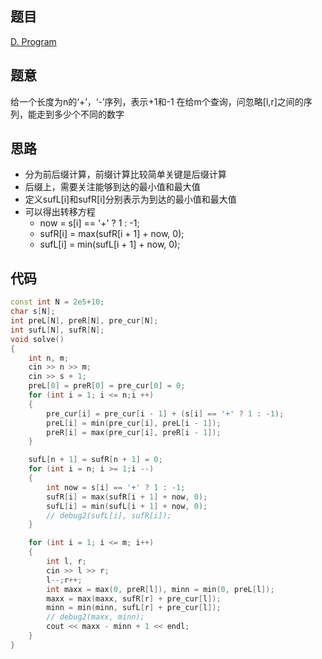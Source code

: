 ## 题目

[D. Program](https://codeforces.com/problemset/problem/1473/D)

## 题意

给一个长度为n的‘+’，‘-’序列，表示+1和-1
在给m个查询，问忽略[l,r]之间的序列，能走到多少个不同的数字

## 思路

- 分为前后缀计算，前缀计算比较简单关键是后缀计算
- 后缀上，需要关注能够到达的最小值和最大值
- 定义sufL[i]和sufR[i]分别表示为到达的最小值和最大值
- 可以得出转移方程
  - now = s[i] == '+' ? 1 : -1;
  - sufR[i] = max(sufR[i + 1] + now, 0);
  - sufL[i] = min(sufL[i + 1] + now, 0);

## 代码

```cpp
const int N = 2e5+10;
char s[N];
int preL[N], preR[N], pre_cur[N];
int sufL[N], sufR[N];
void solve()
{
    int n, m;
    cin >> n >> m;
    cin >> s + 1;
    preL[0] = preR[0] = pre_cur[0] = 0;
    for (int i = 1; i <= n;i ++)
    {
        pre_cur[i] = pre_cur[i - 1] + (s[i] == '+' ? 1 : -1);
        preL[i] = min(pre_cur[i], preL[i - 1]);
        preR[i] = max(pre_cur[i], preR[i - 1]);
    }

    sufL[n + 1] = sufR[n + 1] = 0;
    for (int i = n; i >= 1;i --)
    {
        int now = s[i] == '+' ? 1 : -1;
        sufR[i] = max(sufR[i + 1] + now, 0);
        sufL[i] = min(sufL[i + 1] + now, 0);
        // debug2(sufL[i], sufR[i]);
    }

    for (int i = 1; i <= m; i++)
    {
        int l, r;
        cin >> l >> r;
        l--;r++;
        int maxx = max(0, preR[l]), minn = min(0, preL[l]);
        maxx = max(maxx, sufR[r] + pre_cur[l]);
        minn = min(minn, sufL[r] + pre_cur[l]);
        // debug2(maxx, minn);
        cout << maxx - minn + 1 << endl;
    }
}
```

